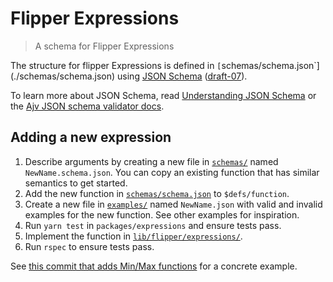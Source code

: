 # Flipper Expressions

> A schema for Flipper Expressions

The structure for flipper Expressions is defined in `[`schemas/schema.json`](./schemas/schema.json) using [JSON Schema](https://json-schema.org) ([draft-07](https://json-schema.org/specification-links.html#draft-7)).

To learn more about JSON Schema, read [Understanding JSON Schema](https://json-schema.org/understanding-json-schema/) or the [Ajv JSON schema validator docs](https://ajv.js.org/json-schema.html).

## Adding a new expression

1. Describe arguments by creating a new file in [`schemas/`](schemas/) named `NewName.schema.json`. You can copy an existing function that has similar semantics to get started.
2. Add the new function in [`schemas/schema.json`](schemas/schema.json) to `$defs/function`.
3. Create a new file in [`examples/`](./examples) named `NewName.json` with valid and invalid examples for the new function. See other examples for inspiration.
4. Run `yarn test` in `packages/expressions` and ensure tests pass.
5. Implement the function in [`lib/flipper/expressions/`](../../lib/flipper/expressions/).
6. Run `rspec` to ensure tests pass.

See [this commit that adds Min/Max functions](https://github.com/jnunemaker/flipper/commit/ee46fab0cda21a32c3a921a8ed1fb94b0842b6b4) for a concrete example.
